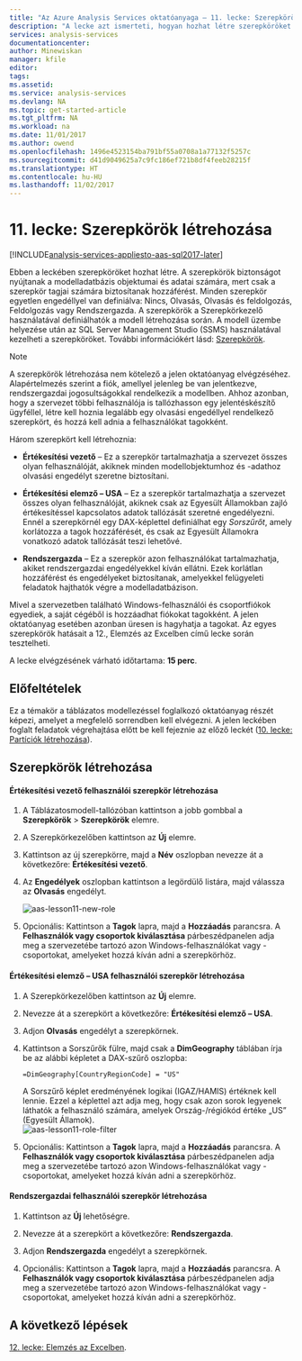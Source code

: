 ```yaml
---
title: "Az Azure Analysis Services oktatóanyaga – 11. lecke: Szerepkörök létrehozása | Microsoft Docs"
description: "A lecke azt ismerteti, hogyan hozhat létre szerepköröket az Azure Analysis Services oktatóprojektjében."
services: analysis-services
documentationcenter: 
author: Minewiskan
manager: kfile
editor: 
tags: 
ms.assetid: 
ms.service: analysis-services
ms.devlang: NA
ms.topic: get-started-article
ms.tgt_pltfrm: NA
ms.workload: na
ms.date: 11/01/2017
ms.author: owend
ms.openlocfilehash: 1496e4523154ba791bf55a0708a1a77132f5257c
ms.sourcegitcommit: d41d9049625a7c9fc186ef721b8df4feeb28215f
ms.translationtype: HT
ms.contentlocale: hu-HU
ms.lasthandoff: 11/02/2017
---
```

# <a name="lesson-11-create-roles"></a>11. lecke: Szerepkörök létrehozása

[!INCLUDE[analysis-services-appliesto-aas-sql2017-later](../../../includes/analysis-services-appliesto-aas-sql2017-later.md)]

Ebben a leckében szerepköröket hozhat létre. A szerepkörök biztonságot nyújtanak a modelladatbázis objektumai és adatai számára, mert csak a szerepkör tagjai számára biztosítanak hozzáférést. Minden szerepkör egyetlen engedéllyel van definiálva: Nincs, Olvasás, Olvasás és feldolgozás, Feldolgozás vagy Rendszergazda. A szerepkörök a Szerepkörkezelő használatával definiálhatók a modell létrehozása során. A modell üzembe helyezése után az SQL Server Management Studio (SSMS) használatával kezelheti a szerepköröket. További információkért lásd: [Szerepkörök](https://docs.microsoft.com/sql/analysis-services/tabular-models/roles-ssas-tabular).
  
> [!NOTE]  
> A szerepkörök létrehozása nem kötelező a jelen oktatóanyag elvégzéséhez. Alapértelmezés szerint a fiók, amellyel jelenleg be van jelentkezve, rendszergazdai jogosultságokkal rendelkezik a modellben. Ahhoz azonban, hogy a szervezet többi felhasználója is tallózhasson egy jelentéskészítő ügyféllel, létre kell hoznia legalább egy olvasási engedéllyel rendelkező szerepkört, és hozzá kell adnia a felhasználókat tagokként.  
  
Három szerepkört kell létrehoznia:  
  
-   **Értékesítési vezető** – Ez a szerepkör tartalmazhatja a szervezet összes olyan felhasználóját, akiknek minden modellobjektumhoz és -adathoz olvasási engedélyt szeretne biztosítani.  
  
-   **Értékesítési elemző – USA** – Ez a szerepkör tartalmazhatja a szervezet összes olyan felhasználóját, akiknek csak az Egyesült Államokban zajló értékesítéssel kapcsolatos adatok tallózását szeretné engedélyezni. Ennél a szerepkörnél egy DAX-képlettel definiálhat egy *Sorszűrőt*, amely korlátozza a tagok hozzáférését, és csak az Egyesült Államokra vonatkozó adatok tallózását teszi lehetővé.  
  
-   **Rendszergazda** – Ez a szerepkör azon felhasználókat tartalmazhatja, akiket rendszergazdai engedélyekkel kíván ellátni. Ezek korlátlan hozzáférést és engedélyeket biztosítanak, amelyekkel felügyeleti feladatok hajthatók végre a modelladatbázison.  
  
Mivel a szervezetben található Windows-felhasználói és csoportfiókok egyediek, a saját cégéből is hozzáadhat fiókokat tagokként. A jelen oktatóanyag esetében azonban üresen is hagyhatja a tagokat. Az egyes szerepkörök hatásait a 12., Elemzés az Excelben című lecke során tesztelheti.  
  
A lecke elvégzésének várható időtartama: **15 perc**.  
  
## <a name="prerequisites"></a>Előfeltételek  
Ez a témakör a táblázatos modellezéssel foglalkozó oktatóanyag részét képezi, amelyet a megfelelő sorrendben kell elvégezni. A jelen leckében foglalt feladatok végrehajtása előtt be kell fejeznie az előző leckét ([10. lecke: Partíciók létrehozása](../tutorials/aas-lesson-10-create-partitions.md)).  
  
## <a name="create-roles"></a>Szerepkörök létrehozása  
  
#### <a name="to-create-a-sales-manager-user-role"></a>Értékesítési vezető felhasználói szerepkör létrehozása  
  
1.  A Táblázatosmodell-tallózóban kattintson a jobb gombbal a **Szerepkörök** > **Szerepkörök** elemre.  
  
2.  A Szerepkörkezelőben kattintson az **Új** elemre.  
  
3.  Kattintson az új szerepkörre, majd a **Név** oszlopban nevezze át a következőre: **Értékesítési vezető**.  
  
4.  Az **Engedélyek** oszlopban kattintson a legördülő listára, majd válassza az **Olvasás** engedélyt. 

    ![aas-lesson11-new-role](../tutorials/media/aas-lesson11-new-role.png) 
  
5.  Opcionális: Kattintson a **Tagok** lapra, majd a **Hozzáadás** parancsra. A **Felhasználók vagy csoportok kiválasztása** párbeszédpanelen adja meg a szervezetébe tartozó azon Windows-felhasználókat vagy -csoportokat, amelyeket hozzá kíván adni a szerepkörhöz.  
  
#### <a name="to-create-a-sales-analyst-us-user-role"></a>Értékesítési elemző – USA felhasználói szerepkör létrehozása  
  
1.  A Szerepkörkezelőben kattintson az **Új** elemre.    
  
2.  Nevezze át a szerepkört a következőre: **Értékesítési elemző – USA**.  
  
3.  Adjon **Olvasás** engedélyt a szerepkörnek.  
  
4.  Kattintson a Sorszűrők fülre, majd csak a **DimGeography** táblában írja be az alábbi képletet a DAX-szűrő oszlopba:  
  
    ```Administrator
    =DimGeography[CountryRegionCode] = "US" 
    ```
    
    A Sorszűrő képlet eredményének logikai (IGAZ/HAMIS) értéknek kell lennie. Ezzel a képlettel azt adja meg, hogy csak azon sorok legyenek láthatók a felhasználó számára, amelyek Ország-/régiókód értéke „US” (Egyesült Államok).  
    ![aas-lesson11-role-filter](../tutorials/media/aas-lesson11-role-filter.png) 
  
6.  Opcionális: Kattintson a **Tagok** lapra, majd a **Hozzáadás** parancsra. A **Felhasználók vagy csoportok kiválasztása** párbeszédpanelen adja meg a szervezetébe tartozó azon Windows-felhasználókat vagy -csoportokat, amelyeket hozzá kíván adni a szerepkörhöz.  
  
#### <a name="to-create-an-administrator-user-role"></a>Rendszergazdai felhasználói szerepkör létrehozása  
  
1.  Kattintson az **Új** lehetőségre.  
  
2.  Nevezze át a szerepkört a következőre: **Rendszergazda**.  
  
3.  Adjon **Rendszergazda** engedélyt a szerepkörnek.  
  
4.  Opcionális: Kattintson a **Tagok** lapra, majd a **Hozzáadás** parancsra. A **Felhasználók vagy csoportok kiválasztása** párbeszédpanelen adja meg a szervezetébe tartozó azon Windows-felhasználókat vagy -csoportokat, amelyeket hozzá kíván adni a szerepkörhöz. 
  
  
## <a name="whats-next"></a>A következő lépések
[12. lecke: Elemzés az Excelben](../tutorials/aas-lesson-12-analyze-in-excel.md).

  
  
